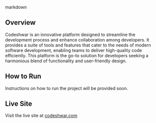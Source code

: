 markdown
## Overview

Codeshwar is an innovative platform designed to streamline the development process and enhance collaboration among developers. It provides a suite of tools and features that cater to the needs of modern software development, enabling teams to deliver high-quality code efficiently. This platform is the go-to solution for developers seeking a harmonious blend of functionality and user-friendly design.

## How to Run

Instructions on how to run the project will be provided soon.

## Live Site

Visit the live site at [codeshwar.com](http://codeshwar.com)

<!-- Additional sections of the README.md would go here, following the same formatting and organizational standards. -->
